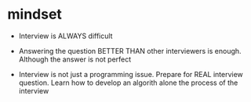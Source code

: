 # mindset

- Interview is ALWAYS difficult

- Answering the question BETTER THAN other interviewers is enough. Although the answer is not perfect

- Interview is not just a programming issue. Prepare for REAL interview question. Learn how to develop an algorith alone the process of the interview